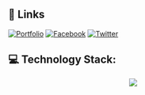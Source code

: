 ## 🔗 Links
[![Portfolio](https://img.shields.io/badge/my_portfolio-000?style=for-the-badge&logo=ko-fi&logoColor=white)](https://henly09.github.io/MyPortfolio/)
[![Facebook](https://img.shields.io/badge/facebook-0A66C2?style=for-the-badge&logo=facebook&logoColor=white)](https://www.facebook.com/mhax.ter/)
[![Twitter](https://img.shields.io/badge/twitter-1DA1F2?style=for-the-badge&logo=twitter&logoColor=white)](https://twitter.com/HenzQwerty)

## 💻 Technology Stack:
<p align="center">
  <a href="https://skillicons.dev">
    <img src="https://skillicons.dev/icons?i=git,arduino,bootstrap,c,cs,cpp,css,dotnet,github,html,java,js,laravel,mysql,php,ps,react,sqlite,tensorflow,visualstudio,vscode,androidstudio&theme=dark" />
  </a>
</p>


